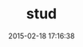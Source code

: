 ---
layout: post
title:  "stud"
repo:   "jordansissel/ruby-stud"
date:   2015-02-18 17:16:38
gemurl: https://github.com/jordansissel/ruby-stud
---